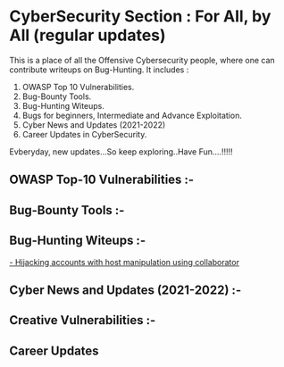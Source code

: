 # CyberSecurity Section : For All, by All (regular updates)
This is a place of all the Offensive Cybersecurity people, where one can contribute writeups on Bug-Hunting. It includes :

1) OWASP Top 10 Vulnerabilities.
2) Bug-Bounty Tools.
3) Bug-Hunting Witeups.
4) Bugs for beginners, Intermediate and Advance Exploitation.
4) Cyber News and Updates (2021-2022)
5) Career Updates in CyberSecurity.

Evberyday, new updates...So keep exploring..Have Fun....!!!!!

## OWASP Top-10 Vulnerabilities :-

## Bug-Bounty Tools :-

## Bug-Hunting Witeups :-

<a href="https://adityashende17.medium.com/hijacking-accounts-with-host-manipulation-using-collaborator-969f3234b29f">- Hijacking accounts with host manipulation using collaborator</a>

## Cyber News and Updates (2021-2022) :-

## Creative Vulnerabilities :-

## Career Updates
